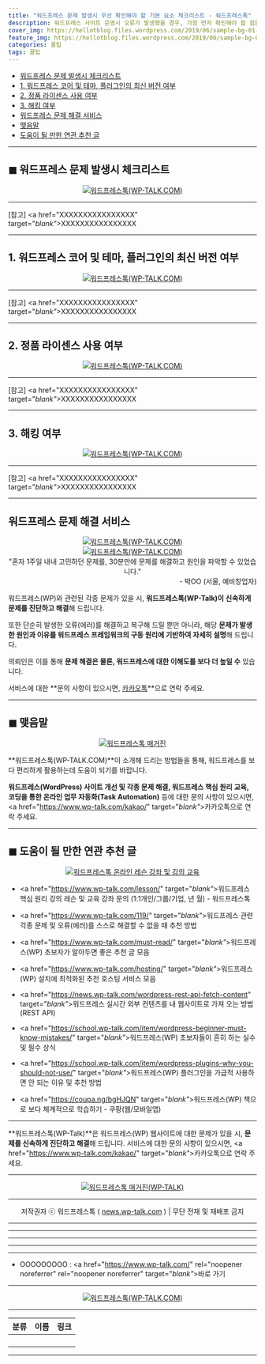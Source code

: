 ```yaml
---
title: "워드프레스 문제 발생시 우선 확인해야 할 기본 요소 체크리스트 - 워드프레스톡"
description: 워드프레스 사이트 운영시 오류가 발생했을 경우, 가장 먼저 확인해야 할 점들을 소개해 드립니다.
cover_img: https://hellotblog.files.wordpress.com/2019/06/sample-bg-01-800.jpg
feature_img: https://hellotblog.files.wordpress.com/2019/06/sample-bg-01-800.jpg
categories: 꿀팁
tags: 꿀팁
---
```


- [워드프레스 문제 발생시 체크리스트](#index-00)
- [1. 워드프레스 코어 및 테마, 플러그인의 최신 버전 여부](#index-01)
- [2. 정품 라이센스 사용 여부](#index-02)
- [3. 해킹 여부](#index-03)
- [워드프레스 문제 해결 서비스](#index-04)
- [맺음말](#index-epilogue)
- [도움이 될 만한 연관 추천 글](#recommendation)

***

<a name="index-00"></a>

## ◼︎ 워드프레스 문제 발생시 체크리스트

<center><a href="https://www.wp-talk.com/kakao/" target="_blank"_><img src="https://hellotblog.files.wordpress.com/2019/08/wptalk-logo-03-120x120.png" style="max-width:100%;" alt="워드프레스톡(WP-TALK.COM)"></a></center>

***

[참고] <a href="XXXXXXXXXXXXXXXX" target="_blank"_>XXXXXXXXXXXXXXXX</a>

***

<a name="index-01"></a>

## 1. 워드프레스 코어 및 테마, 플러그인의 최신 버전 여부

<center><a href="https://www.wp-talk.com/kakao/" target="_blank"_><img src="https://hellotblog.files.wordpress.com/2019/08/wptalk-logo-03-120x120.png" style="max-width:100%;" alt="워드프레스톡(WP-TALK.COM)"></a></center>



***

[참고] <a href="XXXXXXXXXXXXXXXX" target="_blank"_>XXXXXXXXXXXXXXXX</a>

***

<a name="index-02"></a>

## 2. 정품 라이센스 사용 여부

<center><a href="https://www.wp-talk.com/kakao/" target="_blank"_><img src="https://hellotblog.files.wordpress.com/2019/08/wptalk-logo-03-120x120.png" style="max-width:100%;" alt="워드프레스톡(WP-TALK.COM)"></a></center>



***

[참고] <a href="XXXXXXXXXXXXXXXX" target="_blank"_>XXXXXXXXXXXXXXXX</a>

***

<a name="index-03"></a>

## 3. 해킹 여부

<center><a href="https://www.wp-talk.com/kakao/" target="_blank"_><img src="https://hellotblog.files.wordpress.com/2019/08/wptalk-logo-03-120x120.png" style="max-width:100%;" alt="워드프레스톡(WP-TALK.COM)"></a></center>



***

[참고] <a href="XXXXXXXXXXXXXXXX" target="_blank"_>XXXXXXXXXXXXXXXX</a>

***

<a name="index-04"></a>

## 워드프레스 문제 해결 서비스

<center><a href="https://www.wp-talk.com/kakao/" target="_blank"_><img src="https://hellotblog.files.wordpress.com/2019/08/wptalk-logo-03-120x120.png" style="max-width:100%;" alt="워드프레스톡(WP-TALK.COM)"></a></center>

<div class="focus-zone">

  <center>
    <a href="https://www.wp-talk.com/kakao/" target="_blank"_><img src="https://hellotblog.files.wordpress.com/2019/03/kmong-logo-girl-round-02-120x120.png" style="max-width:100%;" alt="워드프레스톡(WP-TALK.COM)"></a>
  </center>

  <center>
    "혼자 1주일 내내 고민하던 문제를, 30분만에 문제를 해결하고 원인을 파악할 수 있었습니다."
  </center>

  <div style="text-align: right;">- 박OO (서울, 예비창업자)</div>

</div>

워드프레스(WP)와 관련된 각종 문제가 있을 시, **워드프레스톡(WP-Talk)이 신속하게 문제를 진단하고 해결**해 드립니다.

또한 단순히 발생한 오류(에러)를 해결하고 복구해 드릴 뿐만 아니라, 해당 **문제가 발생한 원인과 이유를 워드프레스 프레임워크의 구동 원리에 기반하여 자세히 설명**해 드립니다.

의뢰인은 이를 통해 **문제 해결은 물론, 워드프레스에 대한 이해도를 보다 더 높일 수** 있습니다.

서비스에 대한 **문의 사항이 있으시면, <a href="https://www.wp-talk.com/kakao/" target="_blank">카카오톡</a>**으로 연락 주세요.

***

<a name="index-epilogue"></a>

## ◼︎ 맺음말

<center><a href="https://www.wp-talk.com/kakao/" rel="noopener noreferrer" target="_blank"_><img src="https://hellotblog.files.wordpress.com/2019/08/wptalk-cover-default-01-800x460.png" style="max-width:100%;" alt="워드프레스톡 매거진"></a></center>

**워드프레스톡(WP-TALK.COM)**이 소개해 드리는 방법들을 통해, 워드프레스를 보다 편리하게 활용하는데 도움이 되기를 바랍니다.

**워드프레스(WordPress) 사이트 개선 및 각종 문제 해결, 워드프레스 핵심 원리 교육, 코딩을 통한 온라인 업무 자동화(Task Automation)** 등에 대한 문의 사항이 있으시면, <a href="https://www.wp-talk.com/kakao/" target="_blank"_>카카오톡</a>으로 연락 주세요.

***

<a name="recommendation"></a>

## ◼︎ 도움이 될 만한 연관 추천 글

<center><a href="https://www.wp-talk.com/lesson/" target="_blank"_><img src="https://hellotblog.files.wordpress.com/2019/03/classroom-online-wptalk-00-800x500.png" style="max-width:100%;" alt="워드프레스톡 온라인 레슨 강좌 및 강의 교육"></a></center>

- <a href="https://www.wp-talk.com/lesson/" target="_blank"_>워드프레스 핵심 원리 강의 레슨 및 교육 강좌 문의 (1:1개인/그룹/기업, <span class="post-year"></span>년 <span class="post-month"></span>월) - 워드프레스톡</a>

- <a href="https://www.wp-talk.com/119/" target="_blank"_>워드프레스 관련 각종 문제 및 오류(에러)를 스스로 해결할 수 없을 때 추천 방법</a>

- <a href="https://www.wp-talk.com/must-read/" target="_blank"_>워드프레스(WP) 초보자가 알아두면 좋은 추천 글 모음</a>

- <a href="https://www.wp-talk.com/hosting/" target="_blank"_>워드프레스(WP) 설치에 최적화된 추천 호스팅 서비스 모음</a>

- <a href="https://news.wp-talk.com/wordpress-rest-api-fetch-content" target="_blank"_>워드프레스 실시간 외부 컨텐츠를 내 웹사이트로 가져 오는 방법 (REST API)</a>

- <a href="https://school.wp-talk.com/item/wordpress-beginner-must-know-mistakes/" target="_blank"_>워드프레스(WP) 초보자들이 흔히 하는 실수 및 필수 상식</a>

- <a href="https://school.wp-talk.com/item/wordpress-plugins-why-you-should-not-use/" target="_blank"_>워드프레스(WP) 플러그인을 가급적 사용하면 안 되는 이유 및 추천 방법</a>

- <a href="https://coupa.ng/bgHJQN" target="_blank"_>워드프레스(WP) 책으로 보다 체계적으로 학습하기 - 쿠팡(웹/모바일앱)</a>

***
**워드프레스톡(WP-Talk)**은 워드프레스(WP) 웹사이트에 대한 문제가 있을 시, **문제를 신속하게 진단하고 해결**해 드립니다. 서비스에 대한 문의 사항이 있으시면, <a href="https://www.wp-talk.com/kakao/" target="_blank"_>카카오톡</a>으로 연락 주세요.

***
<center><a href="https://www.wp-talk.com/kakao/" target="_blank"_><img src="https://hellotblog.files.wordpress.com/2019/08/wptalk-logo-03-120x120.png" style="max-width:100%;" alt="워드프레스톡 매거진(WP-TALK)"></a></center>

***
<center>저작권자 ⓒ 워드프레스톡 ( <a href="https://www.wp-talk.com/kakao/" target="_blank"_>news.wp-talk.com</a> ) | 무단 전재 및 재배포 금지</center>

***
***
***
***
<!-- Google Adsense (MKTTALK : Middle) -->
<ins class="adsbygoogle"
     style="display:block"
     data-ad-client="ca-pub-8106408173466568"
     data-ad-slot="8421395558"
     data-ad-format="auto"
     data-full-width-responsive="false"></ins>
<script>
(adsbygoogle = window.adsbygoogle || []).push({});
</script>

***
- OOOOOOOOO : <a href="https://www.wp-talk.com/" rel="noopener noreferrer" rel="noopener noreferrer" target="_blank"_>바로 가기</a>

***
<center><a href="https://www.wp-talk.com/kakao/" target="_blank"_><img src="https://hellotblog.files.wordpress.com/2019/08/wptalk-logo-03-120x120.png" style="max-width:100%;" alt="워드프레스톡(WP-TALK.COM)"></a></center>

***
|분류|이름|링크|
|:-:|:-:|:-:|
||||
||||
||||
||||

***
